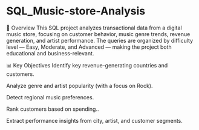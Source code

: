 # SQL_Music-store-Analysis
🧾 Overview
This SQL project analyzes transactional data from a digital music store, focusing on customer behavior, music genre trends, revenue generation, and artist performance. The queries are organized by difficulty level — Easy, Moderate, and Advanced — making the project both educational and business-relevant.

📊 Key Objectives
Identify key revenue-generating countries and customers.

Analyze genre and artist popularity (with a focus on Rock).

Detect regional music preferences.

Rank customers based on spending..

Extract performance insights from city, artist, and customer segments.

